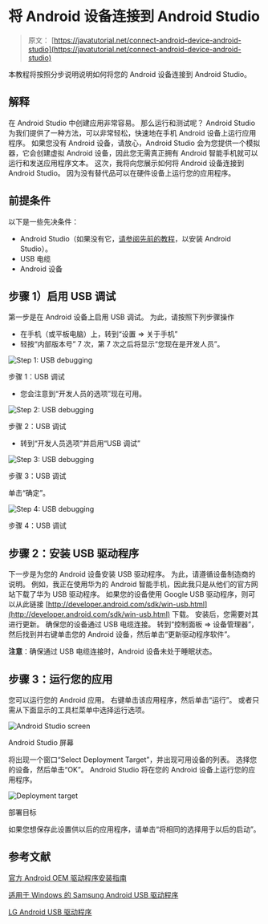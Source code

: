 # 将 Android 设备连接到 Android Studio

> 原文： [https://javatutorial.net/connect-android-device-android-studio](https://javatutorial.net/connect-android-device-android-studio)

本教程将按照分步说明说明如何将您的 Android 设备连接到 Android Studio。

## 解释

在 Android Studio 中创建应用非常容易。 那么运行和测试呢？ Android Studio 为我们提供了一种方法，可以非常轻松，快速地在手机 Android 设备上运行应用程序。 如果您没有 Android 设备，请放心，Android Studio 会为您提供一个模拟器，它会创建虚拟 Android 设备，因此您无需真正拥有 Android 智能手机就可以运行和发送应用程序文本。 这次，我将向您展示如何将 Android 设备连接到 Android Studio。 因为没有替代品可以在硬件设备上运行您的应用程序。

## 前提条件

以下是一些先决条件：

*   Android Studio（如果没有它，[请参阅先前的教程](https://javatutorial.net/install-configure-android-studio)，以安装 Android Studio）。
*   USB 电缆
*   Android 设备

## 步骤 1）启用 USB 调试

第一步是在 Android 设备上启用 USB 调试。 为此，请按照下列步骤操作

*   在手机（或平板电脑）上，转到“设置 =&gt; 关于手机”
*   轻按“内部版本号” 7 次，第 7 次之后将显示“您现在是开发人员”。

![Step 1: USB debugging](img/b2914de4f799b438a1fed0c97cd784d0.jpg)

步骤 1：USB 调试

*   您会注意到“开发人员的选项”现在可用。

![Step 2: USB debugging](img/9203af4715eb52af39d594f7ad21fb84.jpg)

步骤 2：USB 调试

*   转到“开发人员选项”并启用“USB 调试”

![Step 3: USB debugging](img/5e3ca30ab31bf39ca30cf9856d4966fe.jpg)

步骤 3：USB 调试

单击“确定”。

![Step 4: USB debugging](img/012715abed3441ac2dcab496088ab6e6.jpg)

步骤 4：USB 调试

## 步骤 2：安装 USB 驱动程序

下一步是为您的 Android 设备安装 USB 驱动程序。 为此，请遵循设备制造商的说明。 例如，我正在使用华为的 Android 智能手机，因此我只是从他们的官方网站下载了华为 USB 驱动程序。 如果您的设备使用 Google USB 驱动程序，则可以从此链接 [http://developer.android.com/sdk/win-usb.html](http://developer.android.com/sdk/win-usb.html) 下载。 安装后，您需要对其进行更新。 确保您的设备通过 USB 电缆连接。 转到“控制面板 =&gt; 设备管理器”，然后找到并右键单击您的 Android 设备，然后单击“更新驱动程序软件”。

**注意**：确保通过 USB 电缆连接时，Android 设备未处于睡眠状态。

## 步骤 3：运行您的应用

您可以运行您的 Android 应用。 右键单击该应用程序，然后单击“运行”。 或者只需从下面显示的工具栏菜单中选择运行选项。

![Android Studio screen](img/59044bb78a60ea856feeb6557cbffd02.jpg)

Android Studio 屏幕

将出现一个窗口“Select Deployment Target”，并出现可用设备的列表。 选择您的设备，然后单击“OK”。 Android Studio 将在您的 Android 设备上运行您的应用程序。

![Deployment target](img/4f0595dbab5ce9fe535a3227f2a9cf1a.jpg)

部署目标

如果您想保存此设置供以后的应用程序，请单击“将相同的选择用于以后的启动”。

## 参考文献

[官方 Android OEM 驱动程序安装指南](https://developer.android.com/studio/run/oem-usb.html)

[适用于 Windows 的 Samsung Android USB 驱动程序](http://developer.samsung.com/galaxy/others/android-usb-driver-for-windows)

[LG Android USB 驱动程序](http://www.lg.com/us/support/software-firmware-drivers)